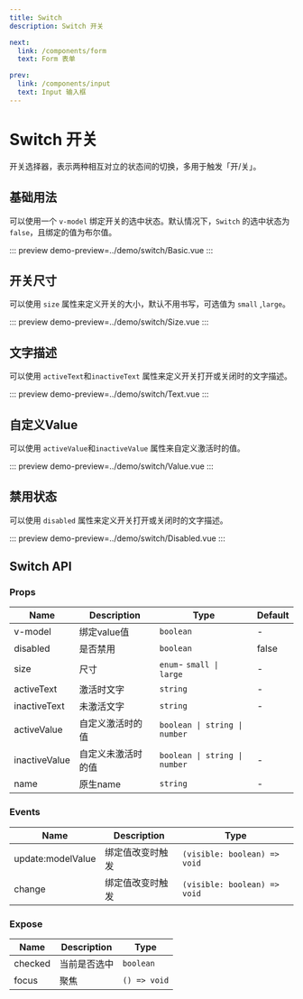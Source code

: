 ```yaml
---
title: Switch
description: Switch 开关

next:
  link: /components/form
  text: Form 表单

prev:
  link: /components/input
  text: Input 输入框
---
```


# Switch 开关

开关选择器，表示两种相互对立的状态间的切换，多用于触发「开/关」。


## 基础用法
可以使用一个 `v-model` 绑定开关的选中状态。默认情况下，`Switch` 的选中状态为 `false`，且绑定的值为布尔值。

::: preview
demo-preview=../demo/switch/Basic.vue
:::

## 开关尺寸
可以使用 `size` 属性来定义开关的大小，默认不用书写，可选值为 `small` ,`large`。

::: preview
demo-preview=../demo/switch/Size.vue
:::


## 文字描述

可以使用 `activeText`和`inactiveText` 属性来定义开关打开或关闭时的文字描述。

::: preview
demo-preview=../demo/switch/Text.vue
:::


## 自定义Value

可以使用 `activeValue`和`inactiveValue` 属性来自定义激活时的值。

::: preview
demo-preview=../demo/switch/Value.vue
:::

## 禁用状态

可以使用 `disabled` 属性来定义开关打开或关闭时的文字描述。

::: preview
demo-preview=../demo/switch/Disabled.vue
:::




## Switch API

### Props

| Name           | Description | Type                                                     | Default |
| -------------- | ----------- | -------------------------------------------------------- | ------- |
| v-model        | 绑定value值    | `boolean`                                                 | -       |
| disabled       | 是否禁用    | `boolean`                                                | false   |
| size      | 尺寸    | `enum`- `small \|  large`                                                | -  |
| activeText        | 激活时文字    | `string`                                                 | -   |
| inactiveText         | 未激活文字    | `string`                                                | -   |
| activeValue | 自定义激活时的值 | `boolean \| string \| number`      |
| inactiveValue     | 自定义未激活时的值        |  `boolean \| string \| number`          | -    |
| name   | 原生name    | `string`                                                 | -       |


### Events

| Name           | Description            | Type                         |
| -------------- | ---------------------- | ---------------------------- |
| update:modelValue | 绑定值改变时触发 | `(visible: boolean) => void` |
| change | 绑定值改变时触发 | `(visible: boolean) => void` |



### Expose

| Name | Description | Type         |
| ---- | ----------- | ------------ |
| checked | 当前是否选中        | `boolean` |
| focus | 聚焦        | `() => void` |
